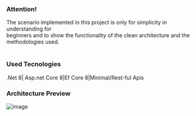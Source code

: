 <h3> Attention! </h3> The scenario implemented in this project is only for simplicity in understanding for </br> beginners and to show the functionality of the clean architecture and the methodologies used.
</br></br>
<h3>Used Tecnologies</h3>.Net 8| Asp.net Core 8|Ef Core 8|Minimal/Rest-ful Apis
</br>
<h3>Architecture Preview</h3>

![image](https://github.com/user-attachments/assets/4aebcbd2-81b6-48b6-9797-32dd697cf35d)
